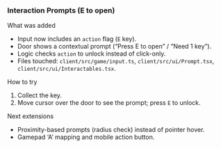 ### Interaction Prompts (E to open)

What was added
- Input now includes an `action` flag (`E` key).
- Door shows a contextual prompt (“Press E to open” / “Need 1 key”).
- Logic checks `action` to unlock instead of click-only.
- Files touched: `client/src/game/input.ts`, `client/src/ui/Prompt.tsx`, `client/src/ui/Interactables.tsx`.

How to try
1. Collect the key.
2. Move cursor over the door to see the prompt; press `E` to unlock.

Next extensions
- Proximity-based prompts (radius check) instead of pointer hover.
- Gamepad ‘A’ mapping and mobile action button.


